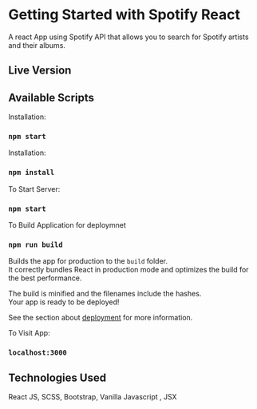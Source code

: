# Getting Started with Spotify React

A react App using Spotify API that allows you to search for Spotify artists and their albums.

## Live Version 

<!-- You can access the live version on :  [https://seroujkh.github.io/spotify-react/#/login](https://seroujkh.github.io/spotify-react/#/login) -->


## Available Scripts

Installation:

### `npm start`


Installation:

### `npm install`


To Start Server:

### `npm start`


To Build Application for deploymnet

### `npm run build`

Builds the app for production to the `build` folder.\
It correctly bundles React in production mode and optimizes the build for the best performance.

The build is minified and the filenames include the hashes.\
Your app is ready to be deployed!

See the section about [deployment](https://facebook.github.io/create-react-app/docs/deployment) for more information.



To Visit App:

### `localhost:3000`

## Technologies Used

React JS, SCSS, Bootstrap, Vanilla Javascript , JSX